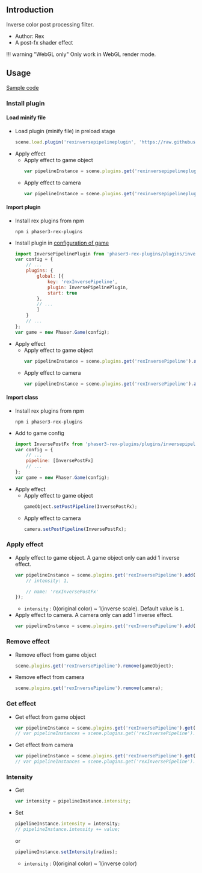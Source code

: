 ## Introduction

Inverse color post processing filter.

- Author: Rex
- A post-fx shader effect

!!! warning "WebGL only"
    Only work in WebGL render mode.

## Usage

[Sample code](https://github.com/rexrainbow/phaser3-rex-notes/tree/master/examples/shader-inverse)

### Install plugin

#### Load minify file

- Load plugin (minify file) in preload stage
    ```javascript
    scene.load.plugin('rexinversepipelineplugin', 'https://raw.githubusercontent.com/rexrainbow/phaser3-rex-notes/master/dist/rexinversepipelineplugin.min.js', true);
    ```
- Apply effect
    - Apply effect to game object
        ```javascript
        var pipelineInstance = scene.plugins.get('rexinversepipelineplugin').add(gameObject, config);
        ```
    - Apply effect to camera
        ```javascript
        var pipelineInstance = scene.plugins.get('rexinversepipelineplugin').add(camera, config);
        ```

#### Import plugin

- Install rex plugins from npm
    ```
    npm i phaser3-rex-plugins
    ```
- Install plugin in [configuration of game](game.md#configuration)
    ```javascript
    import InversePipelinePlugin from 'phaser3-rex-plugins/plugins/inversepipeline-plugin.js';
    var config = {
        // ...
        plugins: {
            global: [{
                key: 'rexInversePipeline',
                plugin: InversePipelinePlugin,
                start: true
            },
            // ...
            ]
        }
        // ...
    };
    var game = new Phaser.Game(config);
    ```
- Apply effect
    - Apply effect to game object
        ```javascript
        var pipelineInstance = scene.plugins.get('rexInversePipeline').add(gameObject, config);
        ```
    - Apply effect to camera
        ```javascript
        var pipelineInstance = scene.plugins.get('rexInversePipeline').add(camera, config);
        ```

#### Import class

- Install rex plugins from npm
    ```
    npm i phaser3-rex-plugins
    ```
- Add to game config
    ```javascript
    import InversePostFx from 'phaser3-rex-plugins/plugins/inversepipeline.js';
    var config = {
        // ...
        pipeline: [InversePostFx]
        // ...
    };
    var game = new Phaser.Game(config);
    ```
- Apply effect
    - Apply effect to game object
        ```javascript
        gameObject.setPostPipeline(InversePostFx);
        ```
    - Apply effect to camera
        ```javascript
        camera.setPostPipeline(InversePostFx);
        ```

### Apply effect

- Apply effect to game object. A game object only can add 1 inverse effect.
    ```javascript
    var pipelineInstance = scene.plugins.get('rexInversePipeline').add(gameObject, {
        // intensity: 1,

        // name: 'rexInversePostFx'
    });
    ```
    - `intensity` : 0(original color) ~ 1(inverse scale). Default value is `1`.
- Apply effect to camera. A camera only can add 1 inverse effect.
    ```javascript
    var pipelineInstance = scene.plugins.get('rexInversePipeline').add(camera, config);
    ```

### Remove effect

- Remove effect from game object
    ```javascript
    scene.plugins.get('rexInversePipeline').remove(gameObject);
    ```
- Remove effect from camera
    ```javascript
    scene.plugins.get('rexInversePipeline').remove(camera);
    ```

### Get effect

- Get effect from game object
    ```javascript
    var pipelineInstance = scene.plugins.get('rexInversePipeline').get(gameObject)[0];
    // var pipelineInstances = scene.plugins.get('rexInversePipeline').get(gameObject);
    ```
- Get effect from camera
    ```javascript
    var pipelineInstance = scene.plugins.get('rexInversePipeline').get(camera)[0];
    // var pipelineInstances = scene.plugins.get('rexInversePipeline').get(camera);
    ```

### Intensity

- Get
    ```javascript
    var intensity = pipelineInstance.intensity;
    ```
- Set
    ```javascript
    pipelineInstance.intensity = intensity;
    // pipelineInstance.intensity += value;
    ```
    or
    ```javascript
    pipelineInstance.setIntensity(radius);
    ```
    - `intensity` : 0(original color) ~ 1(inverse color)
